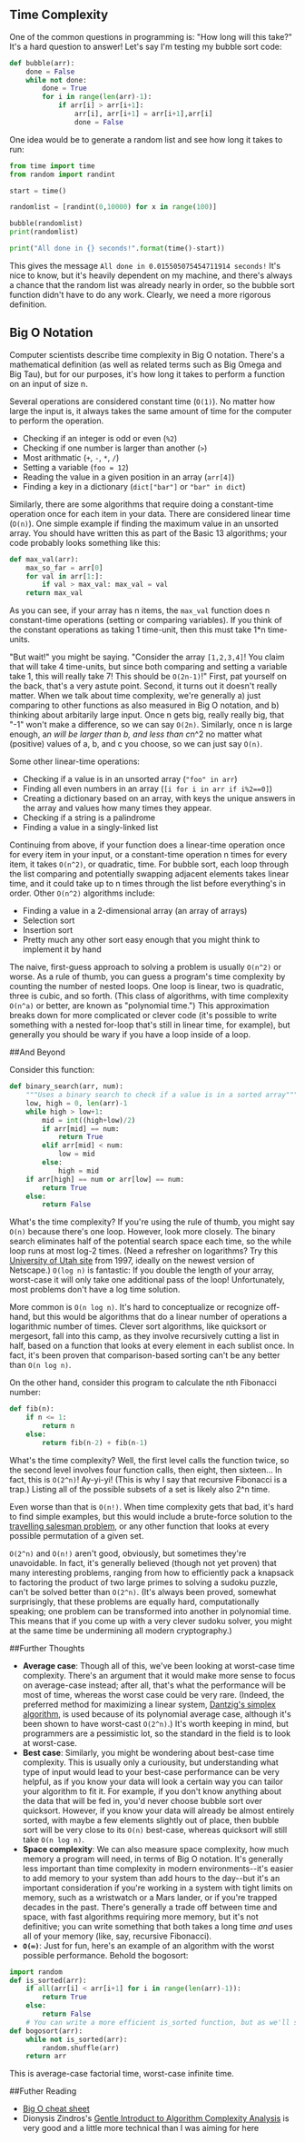 ## Time Complexity

One of the common questions in programming is: "How long will this take?"  It's a hard question to answer!  Let's say I'm testing my bubble sort code:

```python
def bubble(arr):
    done = False
    while not done:
        done = True
        for i in range(len(arr)-1):
            if arr[i] > arr[i+1]:
                arr[i], arr[i+1] = arr[i+1],arr[i]
                done = False
```

One idea would be to generate a random list and see how long it takes to run:

```python
from time import time
from random import randint

start = time()

randomlist = [randint(0,10000) for x in range(100)]

bubble(randomlist)
print(randomlist)

print("All done in {} seconds!".format(time()-start))
```

This gives the message `All done in 0.015505075454711914 seconds!`  It's nice to know, but it's heavily dependent on my machine, and there's always a chance that the random list was already nearly in order, so the bubble sort function didn't have to do any work.  Clearly, we need a more rigorous definition.

## Big O Notation

Computer scientists describe time complexity in Big O notation.  There's a mathematical definition (as well as related terms such as Big Omega and Big Tau), but for our purposes, it's how long it takes to perform a function on an input of size n.

Several operations are considered constant time (`O(1)`).  No matter how large the input is, it always takes the same amount of time for the computer to perform the operation.

* Checking if an integer is odd or even (`%2`)
* Checking if one number is larger than another (`>`)
* Most arithmatic (`+`, `-`, `*`, `/`)
* Setting a variable (`foo = 12`)
* Reading the value in a given position in an array (`arr[4]`)
* Finding a key in a dictionary (`dict["bar"]` or `"bar" in dict`)

Similarly, there are some algorithms that require doing a constant-time operation once for each item in your data.  There are considered linear time (`O(n)`).  One simple example if finding the maximum value in an unsorted array.  You should have written this as part of the Basic 13 algorithms; your code probably looks something like this:

```python
def max_val(arr):
	max_so_far = arr[0]
	for val in arr[1:]:
		if val > max_val: max_val = val
	return max_val
```

As you can see, if your array has n items, the `max_val` function does n constant-time operations (setting or comparing variables).  If you think of the constant operations as taking 1 time-unit, then this must take 1*n time-units.

"But wait!" you might be saying.  "Consider the array `[1,2,3,4]`!  You claim that will take 4 time-units, but since both comparing and setting a variable take 1, this will really take 7!  This should be `O(2n-1)`!"  First, pat yourself on the back, that's a very astute point.  Second, it turns out it doesn't really matter.  When we talk about time complexity, we're generally a) just comparing to other functions as also measured in Big O notation, and b) thinking about arbitarily large input.  Once n gets big, really really big, that "-1" won't make a difference, so we can say `O(2n)`.  Similarly, once n is large enough, a*n will be larger than b, and less than c*n^2 no matter what (positive) values of a, b, and c you choose, so we can just say `O(n)`.

Some other linear-time operations:

* Checking if a value is in an unsorted array (`"foo" in arr`)
* Finding all even numbers in an array (`[i for i in arr if i%2==0]`)
* Creating a dictionary based on an array, with keys the unique answers in the array and values how many times they appear.
* Checking if a string is a palindrome
* Finding a value in a singly-linked list

Continuing from above, if your function does a linear-time operation once for every item in your input, or a constant-time operation n times for every item, it takes `O(n^2)`, or quadratic, time.  For bubble sort, each loop through the list comparing and potentially swapping adjacent elements takes linear time, and it could take up to n times through the list before everything's in order.  Other `O(n^2)` algorithms include:

* Finding a value in a 2-dimensional array (an array of arrays)
* Selection sort
* Insertion sort
* Pretty much any other sort easy enough that you might think to implement it by hand

The naive, first-guess approach to solving a problem is usually `O(n^2)` or worse.  As a rule of thumb, you can guess a program's time complexity by counting the number of nested loops.  One loop is linear, two is quadratic, three is cubic, and so forth.  (This class of algorithms, with time complexity `O(n^a)` or better, are known as "polynomial time.")  This approximation breaks down for more complicated or clever code (it's possible to write something with a nested for-loop that's still in linear time, for example), but generally you should be wary if you have a loop inside of a loop.

##And Beyond

Consider this function:

```python
def binary_search(arr, num):
    """Uses a binary search to check if a value is in a sorted array"""
    low, high = 0, len(arr)-1
    while high > low+1:
        mid = int((high+low)/2)
        if arr[mid] == num:
            return True
        elif arr[mid] < num:
            low = mid
        else:
            high = mid
    if arr[high] == num or arr[low] == num:
        return True
    else:
        return False
```

What's the time complexity?  If you're using the rule of thumb, you might say `O(n)` because there's one loop.  However, look more closely.  The binary search eliminates half of the potential search space each time, so the while loop runs at most log-2 times.  (Need a refresher on logarithms?  Try this [University of Utah site](http://www.math.utah.edu/~pa/math/log.html) from 1997, ideally on the newest version of Netscape.)  `O(log n)` is fantastic: If you double the length of your array, worst-case it will only take one additional pass of the loop!  Unfortunately, most problems don't have a log time solution.

More common is `O(n log n)`.  It's hard to conceptualize or recognize off-hand, but this would be algorithms that do a linear number of operations a logarithmic number of times.  Clever sort algorithms, like quicksort or mergesort, fall into this camp, as they involve recursively cutting a list in half, based on a function that looks at every element in each sublist once.  In fact, it's been proven that comparison-based sorting can't be any better than `O(n log n)`.

On the other hand, consider this program to calculate the nth Fibonacci number:

```python
def fib(n):
	if n <= 1:
		return n
	else:
		return fib(n-2) + fib(n-1)
```

What's the time complexity?  Well, the first level calls the function twice, so the second level involves four function calls, then eight, then sixteen... In fact, this is `O(2^n)`!  Ay-yi-yi!  (This is why I say that recursive Fibonacci is a trap.)  Listing all of the possible subsets of a set is likely also 2^n time.

Even worse than that is `O(n!)`.  When time complexity gets that bad, it's hard to find simple examples, but this would include a brute-force solution to the [travelling salesman problem](https://en.wikipedia.org/wiki/Travelling_salesman_problem), or any other function that looks at every possible permutation of a given set.

`O(2^n)` and `O(n!)` aren't good, obviously, but sometimes they're unavoidable.  In fact, it's generally believed (though not yet proven) that many interesting problems, ranging from how to efficiently pack a knapsack to factoring the product of two large primes to solving a sudoku puzzle, can't be solved better than `O(2^n)`.  (It's always been proved, somewhat surprisingly, that these problems are equally hard, computationally speaking; one problem can be transformed into another in polynomial time.  This means that if you come up with a very clever sudoku solver, you might at the same time be undermining all modern cryptography.)

##Further Thoughts

* __Average case__: Though all of this, we've been looking at worst-case time complexity.  There's an argument that it would make more sense to focus on average-case instead; after all, that's what the performance will be most of time, whereas the worst case could be very rare.  (Indeed, the preferred method for maximizing a linear system, [Dantzig's simplex algorithm](https://en.wikipedia.org/wiki/Simplex_algorithm), is used because of its polynomial average case, although it's been shown to have worst-cast `O(2^n)`.)  It's worth keeping in mind, but programmers are a pessimistic lot, so the standard in the field is to look at worst-case.
* __Best case__: Similarly, you might be wondering about best-case time complexity.  This is usually only a curiousity, but understanding what type of input would lead to your best-case performance can be very helpful, as if you know your data will look a certain way you can tailor your algorithm to fit it.  For example, if you don't know anything about the data that will be fed in, you'd never choose bubble sort over quicksort.  However, if you know your data will already be almost entirely sorted, with maybe a few elements slightly out of place, then bubble sort will be very close to its `O(n)` best-case, whereas quicksort will still take `O(n log n)`.
* __Space complexity__: We can also measure space complexity, how much memory a program will need, in terms of Big O notation.  It's generally less important than time complexity in modern environments--it's easier to add memory to your system than add hours to the day--but it's an important consideration if you're working in a system with tight limits on memory, such as a wristwatch or a Mars lander, or if you're trapped decades in the past.  There's generally a trade off between time and space, with fast algorithms requiring more memory, but it's not definitive; you can write something that both takes a long time *and* uses all of your memory (like, say, recursive Fibonacci).
* __`O(∞)`__: Just for fun, here's an example of an algorithm with the worst possible performance.  Behold the bogosort:  
```python
import random
def is_sorted(arr):
	if all(arr[i] < arr[i+1] for i in range(len(arr)-1)):
		return True
	else:
		return False
	# You can write a more efficient is_sorted function, but as we'll see, it won't matter
def bogosort(arr):
	while not is_sorted(arr):
		random.shuffle(arr)
	return arr
```
This is average-case factorial time, worst-case infinite time.

##Futher Reading

* [Big O cheat sheet](http://bigocheatsheet.com/)
* Dionysis Zindros's [Gentle Introduct to Algorithm Complexity Analysis](http://discrete.gr/complexity/) is very good and a little more technical than I was aiming for here